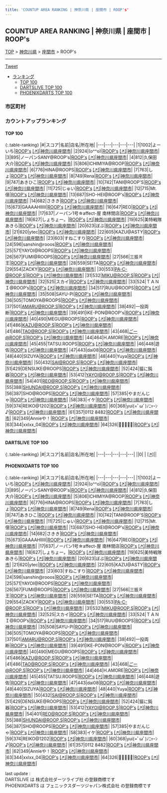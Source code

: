 ```yaml
---
title: 'COUNTUP AREA RANKING | 神奈川県 | 座間市 | ROOP's'
---
```

## COUNTUP AREA RANKING | 神奈川県 | 座間市 | ROOP's

[TOP](/darts/rank/) > [神奈川県](/darts/rank/神奈川県/) > [座間市](/darts/rank/神奈川県/座間市/) > ROOP's

___

<a href="https://twitter.com/share?ref_src=twsrc%5Etfw" data-text="COUNTUP AREA RANKING | 神奈川県座間市ROOP's" class="twitter-share-button" data-hashtags="DARTSLIVE,PHOENIXDARTS,darts,ダーツ" data-show-count="false">Tweet</a>

* [ランキング](#カウントアップランキング)
    * [TOP 100](#top-100)
    * [DARTSLIVE TOP 100](#dartslive-top-100)
    * [PHOENIXDARTS TOP 100](#phoenixdarts-top-100)

### 市区町村

<ul>

</ul>

### カウントアップランキング

#### TOP 100



{:.table-ranking}
|#|スコア|名前|店名|所在地|
|---|---|---|---|---|
|1|1002|<span class="rank-name-pd">よーいち</span>|<a href="/darts/rank/shops/10458.html">ROOP's</a> <a href="https://vs.phoenixdarts.com/jp/shop/shopDetailInfo/s_10458?s_seq=10458">[↗]</a>|<a href="/darts/rank/神奈川県/座間市">神奈川県座間市</a>|
|2|924|<span class="rank-name-pd">(o^^o)</span>|<a href="/darts/rank/shops/10458.html">ROOP's</a> <a href="https://vs.phoenixdarts.com/jp/shop/shopDetailInfo/s_10458?s_seq=10458">[↗]</a>|<a href="/darts/rank/神奈川県/座間市">神奈川県座間市</a>|
|3|895|<span class="rank-name-pd">ノーパンSANY@ROOP&#x27;s</span>|<a href="/darts/rank/shops/10458.html">ROOP's</a> <a href="https://vs.phoenixdarts.com/jp/shop/shopDetailInfo/s_10458?s_seq=10458">[↗]</a>|<a href="/darts/rank/神奈川県/座間市">神奈川県座間市</a>|
|4|812|<span class="rank-name-pd">久保田 大介</span>|<a href="/darts/rank/shops/10458.html">ROOP's</a> <a href="https://vs.phoenixdarts.com/jp/shop/shopDetailInfo/s_10458?s_seq=10458">[↗]</a>|<a href="/darts/rank/神奈川県/座間市">神奈川県座間市</a>|
|5|806|<span class="rank-name-pd">ICHIMIYA@ROOP</span>|<a href="/darts/rank/shops/10458.html">ROOP's</a> <a href="https://vs.phoenixdarts.com/jp/shop/shopDetailInfo/s_10458?s_seq=10458">[↗]</a>|<a href="/darts/rank/神奈川県/座間市">神奈川県座間市</a>|
|6|776|<span class="rank-name-pd">HINA@ROOPS</span>|<a href="/darts/rank/shops/10458.html">ROOP's</a> <a href="https://vs.phoenixdarts.com/jp/shop/shopDetailInfo/s_10458?s_seq=10458">[↗]</a>|<a href="/darts/rank/神奈川県/座間市">神奈川県座間市</a>|
|7|763|<span class="rank-name-pd">しょ</span>|<a href="/darts/rank/shops/10458.html">ROOP's</a> <a href="https://vs.phoenixdarts.com/jp/shop/shopDetailInfo/s_10458?s_seq=10458">[↗]</a>|<a href="/darts/rank/神奈川県/座間市">神奈川県座間市</a>|
|8|749|<span class="rank-name-pd">Rena</span>|<a href="/darts/rank/shops/10458.html">ROOP's</a> <a href="https://vs.phoenixdarts.com/jp/shop/shopDetailInfo/s_10458?s_seq=10458">[↗]</a>|<a href="/darts/rank/神奈川県/座間市">神奈川県座間市</a>|
|9|747|<span class="rank-name-pd">あきひこ</span>|<a href="/darts/rank/shops/10458.html">ROOP's</a> <a href="https://vs.phoenixdarts.com/jp/shop/shopDetailInfo/s_10458?s_seq=10458">[↗]</a>|<a href="/darts/rank/神奈川県/座間市">神奈川県座間市</a>|
|10|742|<span class="rank-name-pd">TANI@ROOP&#x27;S</span>|<a href="/darts/rank/shops/10458.html">ROOP's</a> <a href="https://vs.phoenixdarts.com/jp/shop/shopDetailInfo/s_10458?s_seq=10458">[↗]</a>|<a href="/darts/rank/神奈川県/座間市">神奈川県座間市</a>|
|11|725|<span class="rank-name-pd">じゅい</span>|<a href="/darts/rank/shops/10458.html">ROOP's</a> <a href="https://vs.phoenixdarts.com/jp/shop/shopDetailInfo/s_10458?s_seq=10458">[↗]</a>|<a href="/darts/rank/神奈川県/座間市">神奈川県座間市</a>|
|12|715|<span class="rank-name-pd">Mt.億</span>|<a href="/darts/rank/shops/10458.html">ROOP's</a> <a href="https://vs.phoenixdarts.com/jp/shop/shopDetailInfo/s_10458?s_seq=10458">[↗]</a>|<a href="/darts/rank/神奈川県/座間市">神奈川県座間市</a>|
|13|687|<span class="rank-name-pd">SHO-HEI@ROOP&#x27;s</span>|<a href="/darts/rank/shops/10458.html">ROOP's</a> <a href="https://vs.phoenixdarts.com/jp/shop/shopDetailInfo/s_10458?s_seq=10458">[↗]</a>|<a href="/darts/rank/神奈川県/座間市">神奈川県座間市</a>|
|14|682|<span class="rank-name-pd">さきき</span>|<a href="/darts/rank/shops/10458.html">ROOP's</a> <a href="https://vs.phoenixdarts.com/jp/shop/shopDetailInfo/s_10458?s_seq=10458">[↗]</a>|<a href="/darts/rank/神奈川県/座間市">神奈川県座間市</a>|
|15|673|<span class="rank-name-pd">GAAAAHIIIII</span>|<a href="/darts/rank/shops/10458.html">ROOP's</a> <a href="https://vs.phoenixdarts.com/jp/shop/shopDetailInfo/s_10458?s_seq=10458">[↗]</a>|<a href="/darts/rank/神奈川県/座間市">神奈川県座間市</a>|
|16|647|<span class="rank-name-pd">REO</span>|<a href="/darts/rank/shops/10458.html">ROOP's</a> <a href="https://vs.phoenixdarts.com/jp/shop/shopDetailInfo/s_10458?s_seq=10458">[↗]</a>|<a href="/darts/rank/神奈川県/座間市">神奈川県座間市</a>|
|17|637|<span class="rank-name-pd">ノーパン1号☆affect-屋 南林間店</span>|<a href="/darts/rank/shops/10458.html">ROOP's</a> <a href="https://vs.phoenixdarts.com/jp/shop/shopDetailInfo/s_10458?s_seq=10458">[↗]</a>|<a href="/darts/rank/神奈川県/座間市">神奈川県座間市</a>|
|18|627|<span class="rank-name-pd">しょちょー。</span>|<a href="/darts/rank/shops/10458.html">ROOP's</a> <a href="https://vs.phoenixdarts.com/jp/shop/shopDetailInfo/s_10458?s_seq=10458">[↗]</a>|<a href="/darts/rank/神奈川県/座間市">神奈川県座間市</a>|
|19|625|<span class="rank-name-pd">美特戦隊あきら</span>|<a href="/darts/rank/shops/10458.html">ROOP's</a> <a href="https://vs.phoenixdarts.com/jp/shop/shopDetailInfo/s_10458?s_seq=10458">[↗]</a>|<a href="/darts/rank/神奈川県/座間市">神奈川県座間市</a>|
|20|623|<span class="rank-name-pd">ぼぶ</span>|<a href="/darts/rank/shops/10458.html">ROOP's</a> <a href="https://vs.phoenixdarts.com/jp/shop/shopDetailInfo/s_10458?s_seq=10458">[↗]</a>|<a href="/darts/rank/神奈川県/座間市">神奈川県座間市</a>|
|21|620|<span class="rank-name-pd">ytec</span>|<a href="/darts/rank/shops/10458.html">ROOP's</a> <a href="https://vs.phoenixdarts.com/jp/shop/shopDetailInfo/s_10458?s_seq=10458">[↗]</a>|<a href="/darts/rank/神奈川県/座間市">神奈川県座間市</a>|
|22|605|<span class="rank-name-pd">KAZU@ASTY</span>|<a href="/darts/rank/shops/10458.html">ROOP's</a> <a href="https://vs.phoenixdarts.com/jp/shop/shopDetailInfo/s_10458?s_seq=10458">[↗]</a>|<a href="/darts/rank/神奈川県/座間市">神奈川県座間市</a>|
|23|603|<span class="rank-name-pd">すねこすり</span>|<a href="/darts/rank/shops/10458.html">ROOP's</a> <a href="https://vs.phoenixdarts.com/jp/shop/shopDetailInfo/s_10458?s_seq=10458">[↗]</a>|<a href="/darts/rank/神奈川県/座間市">神奈川県座間市</a>|
|24|596|<span class="rank-name-pd">sanshin@rooos</span>|<a href="/darts/rank/shops/10458.html">ROOP's</a> <a href="https://vs.phoenixdarts.com/jp/shop/shopDetailInfo/s_10458?s_seq=10458">[↗]</a>|<a href="/darts/rank/神奈川県/座間市">神奈川県座間市</a>|
|25|571|<span class="rank-name-pd">YAYOI@ROOPS</span>|<a href="/darts/rank/shops/10458.html">ROOP's</a> <a href="https://vs.phoenixdarts.com/jp/shop/shopDetailInfo/s_10458?s_seq=10458">[↗]</a>|<a href="/darts/rank/神奈川県/座間市">神奈川県座間市</a>|
|26|567|<span class="rank-name-pd">FUMI@ROOPS</span>|<a href="/darts/rank/shops/10458.html">ROOP's</a> <a href="https://vs.phoenixdarts.com/jp/shop/shopDetailInfo/s_10458?s_seq=10458">[↗]</a>|<a href="/darts/rank/神奈川県/座間市">神奈川県座間市</a>|
|27|566|<span class="rank-name-pd">三振Ｒ王</span>|<a href="/darts/rank/shops/10458.html">ROOP's</a> <a href="https://vs.phoenixdarts.com/jp/shop/shopDetailInfo/s_10458?s_seq=10458">[↗]</a>|<a href="/darts/rank/神奈川県/座間市">神奈川県座間市</a>|
|28|559|<span class="rank-name-pd">SE!TA</span>|<a href="/darts/rank/shops/10458.html">ROOP's</a> <a href="https://vs.phoenixdarts.com/jp/shop/shopDetailInfo/s_10458?s_seq=10458">[↗]</a>|<a href="/darts/rank/神奈川県/座間市">神奈川県座間市</a>|
|29|554|<span class="rank-name-pd">ZACKY</span>|<a href="/darts/rank/shops/10458.html">ROOP's</a> <a href="https://vs.phoenixdarts.com/jp/shop/shopDetailInfo/s_10458?s_seq=10458">[↗]</a>|<a href="/darts/rank/神奈川県/座間市">神奈川県座間市</a>|
|30|553|<span class="rank-name-pd">PA-C-@ROOP.S</span>|<a href="/darts/rank/shops/10458.html">ROOP's</a> <a href="https://vs.phoenixdarts.com/jp/shop/shopDetailInfo/s_10458?s_seq=10458">[↗]</a>|<a href="/darts/rank/神奈川県/座間市">神奈川県座間市</a>|
|31|532|<span class="rank-name-pd">MIKU@ROOP.S</span>|<a href="/darts/rank/shops/10458.html">ROOP's</a> <a href="https://vs.phoenixdarts.com/jp/shop/shopDetailInfo/s_10458?s_seq=10458">[↗]</a>|<a href="/darts/rank/神奈川県/座間市">神奈川県座間市</a>|
|32|525|<span class="rank-name-pd">スカイ</span>|<a href="/darts/rank/shops/10458.html">ROOP's</a> <a href="https://vs.phoenixdarts.com/jp/shop/shopDetailInfo/s_10458?s_seq=10458">[↗]</a>|<a href="/darts/rank/神奈川県/座間市">神奈川県座間市</a>|
|33|524|<span class="rank-name-pd">ＴＡＮＩ@ROOP’s</span>|<a href="/darts/rank/shops/10458.html">ROOP's</a> <a href="https://vs.phoenixdarts.com/jp/shop/shopDetailInfo/s_10458?s_seq=10458">[↗]</a>|<a href="/darts/rank/神奈川県/座間市">神奈川県座間市</a>|
|34|517|<span class="rank-name-pd">RUU@ROOPS</span>|<a href="/darts/rank/shops/10458.html">ROOP's</a> <a href="https://vs.phoenixdarts.com/jp/shop/shopDetailInfo/s_10458?s_seq=10458">[↗]</a>|<a href="/darts/rank/神奈川県/座間市">神奈川県座間市</a>|
|35|508|<span class="rank-name-pd">SAYU-PI</span>|<a href="/darts/rank/shops/10458.html">ROOP's</a> <a href="https://vs.phoenixdarts.com/jp/shop/shopDetailInfo/s_10458?s_seq=10458">[↗]</a>|<a href="/darts/rank/神奈川県/座間市">神奈川県座間市</a>|
|36|505|<span class="rank-name-pd">TOMOYA@ROOPS</span>|<a href="/darts/rank/shops/10458.html">ROOP's</a> <a href="https://vs.phoenixdarts.com/jp/shop/shopDetailInfo/s_10458?s_seq=10458">[↗]</a>|<a href="/darts/rank/神奈川県/座間市">神奈川県座間市</a>|
|37|501|<span class="rank-name-pd">AMARU@ROOP.S</span>|<a href="/darts/rank/shops/10458.html">ROOP's</a> <a href="https://vs.phoenixdarts.com/jp/shop/shopDetailInfo/s_10458?s_seq=10458">[↗]</a>|<a href="/darts/rank/神奈川県/座間市">神奈川県座間市</a>|
|38|492|<span class="rank-name-pd">一投両断</span>|<a href="/darts/rank/shops/10458.html">ROOP's</a> <a href="https://vs.phoenixdarts.com/jp/shop/shopDetailInfo/s_10458?s_seq=10458">[↗]</a>|<a href="/darts/rank/神奈川県/座間市">神奈川県座間市</a>|
|39|491|<span class="rank-name-pd">IKE-PON@ROOP&#x27;s</span>|<a href="/darts/rank/shops/10458.html">ROOP's</a> <a href="https://vs.phoenixdarts.com/jp/shop/shopDetailInfo/s_10458?s_seq=10458">[↗]</a>|<a href="/darts/rank/神奈川県/座間市">神奈川県座間市</a>|
|40|490|<span class="rank-name-pd">MEGU@ROOPS</span>|<a href="/darts/rank/shops/10458.html">ROOP's</a> <a href="https://vs.phoenixdarts.com/jp/shop/shopDetailInfo/s_10458?s_seq=10458">[↗]</a>|<a href="/darts/rank/神奈川県/座間市">神奈川県座間市</a>|
|41|486|<span class="rank-name-pd">KAZU@ROOP.S</span>|<a href="/darts/rank/shops/10458.html">ROOP's</a> <a href="https://vs.phoenixdarts.com/jp/shop/shopDetailInfo/s_10458?s_seq=10458">[↗]</a>|<a href="/darts/rank/神奈川県/座間市">神奈川県座間市</a>|
|41|486|<span class="rank-name-pd">TAO@ROOP.S</span>|<a href="/darts/rank/shops/10458.html">ROOP's</a> <a href="https://vs.phoenixdarts.com/jp/shop/shopDetailInfo/s_10458?s_seq=10458">[↗]</a>|<a href="/darts/rank/神奈川県/座間市">神奈川県座間市</a>|
|43|468|<span class="rank-name-pd">ごー@ROOP.S</span>|<a href="/darts/rank/shops/10458.html">ROOP's</a> <a href="https://vs.phoenixdarts.com/jp/shop/shopDetailInfo/s_10458?s_seq=10458">[↗]</a>|<a href="/darts/rank/神奈川県/座間市">神奈川県座間市</a>|
|44|464|<span class="rank-name-pd">H.AMORE</span>|<a href="/darts/rank/shops/10458.html">ROOP's</a> <a href="https://vs.phoenixdarts.com/jp/shop/shopDetailInfo/s_10458?s_seq=10458">[↗]</a>|<a href="/darts/rank/神奈川県/座間市">神奈川県座間市</a>|
|45|455|<span class="rank-name-pd">TATSU.ROOPS</span>|<a href="/darts/rank/shops/10458.html">ROOP's</a> <a href="https://vs.phoenixdarts.com/jp/shop/shopDetailInfo/s_10458?s_seq=10458">[↗]</a>|<a href="/darts/rank/神奈川県/座間市">神奈川県座間市</a>|
|46|448|<span class="rank-name-pd">遊佐</span>|<a href="/darts/rank/shops/10458.html">ROOP's</a> <a href="https://vs.phoenixdarts.com/jp/shop/shopDetailInfo/s_10458?s_seq=10458">[↗]</a>|<a href="/darts/rank/神奈川県/座間市">神奈川県座間市</a>|
|47|443|<span class="rank-name-pd">dai08</span>|<a href="/darts/rank/shops/10458.html">ROOP's</a> <a href="https://vs.phoenixdarts.com/jp/shop/shopDetailInfo/s_10458?s_seq=10458">[↗]</a>|<a href="/darts/rank/神奈川県/座間市">神奈川県座間市</a>|
|48|440|<span class="rank-name-pd">SIZUYA</span>|<a href="/darts/rank/shops/10458.html">ROOP's</a> <a href="https://vs.phoenixdarts.com/jp/shop/shopDetailInfo/s_10458?s_seq=10458">[↗]</a>|<a href="/darts/rank/神奈川県/座間市">神奈川県座間市</a>|
|48|440|<span class="rank-name-pd">Yuya</span>|<a href="/darts/rank/shops/10458.html">ROOP's</a> <a href="https://vs.phoenixdarts.com/jp/shop/shopDetailInfo/s_10458?s_seq=10458">[↗]</a>|<a href="/darts/rank/神奈川県/座間市">神奈川県座間市</a>|
|50|432|<span class="rank-name-pd">SAI@ROOP.S</span>|<a href="/darts/rank/shops/10458.html">ROOP's</a> <a href="https://vs.phoenixdarts.com/jp/shop/shopDetailInfo/s_10458?s_seq=10458">[↗]</a>|<a href="/darts/rank/神奈川県/座間市">神奈川県座間市</a>|
|51|429|<span class="rank-name-pd">DENSUKE@ROOPS</span>|<a href="/darts/rank/shops/10458.html">ROOP's</a> <a href="https://vs.phoenixdarts.com/jp/shop/shopDetailInfo/s_10458?s_seq=10458">[↗]</a>|<a href="/darts/rank/神奈川県/座間市">神奈川県座間市</a>|
|52|424|<span class="rank-name-pd">猫に鈍器</span>|<a href="/darts/rank/shops/10458.html">ROOP's</a> <a href="https://vs.phoenixdarts.com/jp/shop/shopDetailInfo/s_10458?s_seq=10458">[↗]</a>|<a href="/darts/rank/神奈川県/座間市">神奈川県座間市</a>|
|53|412|<span class="rank-name-pd">YAYOI@ROOP.S</span>|<a href="/darts/rank/shops/10458.html">ROOP's</a> <a href="https://vs.phoenixdarts.com/jp/shop/shopDetailInfo/s_10458?s_seq=10458">[↗]</a>|<a href="/darts/rank/神奈川県/座間市">神奈川県座間市</a>|
|54|401|<span class="rank-name-pd">REO@ROOP.S</span>|<a href="/darts/rank/shops/10458.html">ROOP's</a> <a href="https://vs.phoenixdarts.com/jp/shop/shopDetailInfo/s_10458?s_seq=10458">[↗]</a>|<a href="/darts/rank/神奈川県/座間市">神奈川県座間市</a>|
|55|388|<span class="rank-name-pd">SHUNDAI@ROOP.S</span>|<a href="/darts/rank/shops/10458.html">ROOP's</a> <a href="https://vs.phoenixdarts.com/jp/shop/shopDetailInfo/s_10458?s_seq=10458">[↗]</a>|<a href="/darts/rank/神奈川県/座間市">神奈川県座間市</a>|
|56|387|<span class="rank-name-pd">SHO@ROOPS</span>|<a href="/darts/rank/shops/10458.html">ROOP's</a> <a href="https://vs.phoenixdarts.com/jp/shop/shopDetailInfo/s_10458?s_seq=10458">[↗]</a>|<a href="/darts/rank/神奈川県/座間市">神奈川県座間市</a>|
|57|385|<span class="rank-name-pd">やまだんじゃ</span>|<a href="/darts/rank/shops/10458.html">ROOP's</a> <a href="https://vs.phoenixdarts.com/jp/shop/shopDetailInfo/s_10458?s_seq=10458">[↗]</a>|<a href="/darts/rank/神奈川県/座間市">神奈川県座間市</a>|
|58|383|<span class="rank-name-pd">イケ</span>|<a href="/darts/rank/shops/10458.html">ROOP's</a> <a href="https://vs.phoenixdarts.com/jp/shop/shopDetailInfo/s_10458?s_seq=10458">[↗]</a>|<a href="/darts/rank/神奈川県/座間市">神奈川県座間市</a>|
|59|374|<span class="rank-name-pd">REIKO@1202</span>|<a href="/darts/rank/shops/10458.html">ROOP's</a> <a href="https://vs.phoenixdarts.com/jp/shop/shopDetailInfo/s_10458?s_seq=10458">[↗]</a>|<a href="/darts/rank/神奈川県/座間市">神奈川県座間市</a>|
|60|368|<span class="rank-name-pd">yui(=ﾟωﾟ)ﾉﾆｬｰﾝ♪</span>|<a href="/darts/rank/shops/10458.html">ROOP's</a> <a href="https://vs.phoenixdarts.com/jp/shop/shopDetailInfo/s_10458?s_seq=10458">[↗]</a>|<a href="/darts/rank/神奈川県/座間市">神奈川県座間市</a>|
|61|357|<span class="rank-name-pd">0112 8482</span>|<a href="/darts/rank/shops/10458.html">ROOP's</a> <a href="https://vs.phoenixdarts.com/jp/shop/shopDetailInfo/s_10458?s_seq=10458">[↗]</a>|<a href="/darts/rank/神奈川県/座間市">神奈川県座間市</a>|
|62|349|<span class="rank-name-pd">Annieや！</span>|<a href="/darts/rank/shops/10458.html">ROOP's</a> <a href="https://vs.phoenixdarts.com/jp/shop/shopDetailInfo/s_10458?s_seq=10458">[↗]</a>|<a href="/darts/rank/神奈川県/座間市">神奈川県座間市</a>|
|63|344|<span class="rank-name-pd">xxlxx_04</span>|<a href="/darts/rank/shops/10458.html">ROOP's</a> <a href="https://vs.phoenixdarts.com/jp/shop/shopDetailInfo/s_10458?s_seq=10458">[↗]</a>|<a href="/darts/rank/神奈川県/座間市">神奈川県座間市</a>|
|64|326|<span class="rank-name-pd">🐸🐸🐸🐸🐸</span>|<a href="/darts/rank/shops/10458.html">ROOP's</a> <a href="https://vs.phoenixdarts.com/jp/shop/shopDetailInfo/s_10458?s_seq=10458">[↗]</a>|<a href="/darts/rank/神奈川県/座間市">神奈川県座間市</a>|


#### DARTSLIVE TOP 100



{:.table-ranking}
|#|スコア|名前|店名|所在地|
|---|---|---|---|---|
||0|<span class="rank-name-dl"> </span>|<a href="/darts/rank/shops/.html"></a> <a href="">[↗]</a>|<a href="/darts/rank//"></a>|


#### PHOENIXDARTS TOP 100



{:.table-ranking}
|#|スコア|名前|店名|所在地|
|---|---|---|---|---|
|1|1002|<span class="rank-name-pd">よーいち</span>|<a href="/darts/rank/shops/10458.html">ROOP's</a> <a href="https://vs.phoenixdarts.com/jp/shop/shopDetailInfo/s_10458?s_seq=10458">[↗]</a>|<a href="/darts/rank/神奈川県/座間市">神奈川県座間市</a>|
|2|924|<span class="rank-name-pd">(o^^o)</span>|<a href="/darts/rank/shops/10458.html">ROOP's</a> <a href="https://vs.phoenixdarts.com/jp/shop/shopDetailInfo/s_10458?s_seq=10458">[↗]</a>|<a href="/darts/rank/神奈川県/座間市">神奈川県座間市</a>|
|3|895|<span class="rank-name-pd">ノーパンSANY@ROOP&#x27;s</span>|<a href="/darts/rank/shops/10458.html">ROOP's</a> <a href="https://vs.phoenixdarts.com/jp/shop/shopDetailInfo/s_10458?s_seq=10458">[↗]</a>|<a href="/darts/rank/神奈川県/座間市">神奈川県座間市</a>|
|4|812|<span class="rank-name-pd">久保田 大介</span>|<a href="/darts/rank/shops/10458.html">ROOP's</a> <a href="https://vs.phoenixdarts.com/jp/shop/shopDetailInfo/s_10458?s_seq=10458">[↗]</a>|<a href="/darts/rank/神奈川県/座間市">神奈川県座間市</a>|
|5|806|<span class="rank-name-pd">ICHIMIYA@ROOP</span>|<a href="/darts/rank/shops/10458.html">ROOP's</a> <a href="https://vs.phoenixdarts.com/jp/shop/shopDetailInfo/s_10458?s_seq=10458">[↗]</a>|<a href="/darts/rank/神奈川県/座間市">神奈川県座間市</a>|
|6|776|<span class="rank-name-pd">HINA@ROOPS</span>|<a href="/darts/rank/shops/10458.html">ROOP's</a> <a href="https://vs.phoenixdarts.com/jp/shop/shopDetailInfo/s_10458?s_seq=10458">[↗]</a>|<a href="/darts/rank/神奈川県/座間市">神奈川県座間市</a>|
|7|763|<span class="rank-name-pd">しょ</span>|<a href="/darts/rank/shops/10458.html">ROOP's</a> <a href="https://vs.phoenixdarts.com/jp/shop/shopDetailInfo/s_10458?s_seq=10458">[↗]</a>|<a href="/darts/rank/神奈川県/座間市">神奈川県座間市</a>|
|8|749|<span class="rank-name-pd">Rena</span>|<a href="/darts/rank/shops/10458.html">ROOP's</a> <a href="https://vs.phoenixdarts.com/jp/shop/shopDetailInfo/s_10458?s_seq=10458">[↗]</a>|<a href="/darts/rank/神奈川県/座間市">神奈川県座間市</a>|
|9|747|<span class="rank-name-pd">あきひこ</span>|<a href="/darts/rank/shops/10458.html">ROOP's</a> <a href="https://vs.phoenixdarts.com/jp/shop/shopDetailInfo/s_10458?s_seq=10458">[↗]</a>|<a href="/darts/rank/神奈川県/座間市">神奈川県座間市</a>|
|10|742|<span class="rank-name-pd">TANI@ROOP&#x27;S</span>|<a href="/darts/rank/shops/10458.html">ROOP's</a> <a href="https://vs.phoenixdarts.com/jp/shop/shopDetailInfo/s_10458?s_seq=10458">[↗]</a>|<a href="/darts/rank/神奈川県/座間市">神奈川県座間市</a>|
|11|725|<span class="rank-name-pd">じゅい</span>|<a href="/darts/rank/shops/10458.html">ROOP's</a> <a href="https://vs.phoenixdarts.com/jp/shop/shopDetailInfo/s_10458?s_seq=10458">[↗]</a>|<a href="/darts/rank/神奈川県/座間市">神奈川県座間市</a>|
|12|715|<span class="rank-name-pd">Mt.億</span>|<a href="/darts/rank/shops/10458.html">ROOP's</a> <a href="https://vs.phoenixdarts.com/jp/shop/shopDetailInfo/s_10458?s_seq=10458">[↗]</a>|<a href="/darts/rank/神奈川県/座間市">神奈川県座間市</a>|
|13|687|<span class="rank-name-pd">SHO-HEI@ROOP&#x27;s</span>|<a href="/darts/rank/shops/10458.html">ROOP's</a> <a href="https://vs.phoenixdarts.com/jp/shop/shopDetailInfo/s_10458?s_seq=10458">[↗]</a>|<a href="/darts/rank/神奈川県/座間市">神奈川県座間市</a>|
|14|682|<span class="rank-name-pd">さきき</span>|<a href="/darts/rank/shops/10458.html">ROOP's</a> <a href="https://vs.phoenixdarts.com/jp/shop/shopDetailInfo/s_10458?s_seq=10458">[↗]</a>|<a href="/darts/rank/神奈川県/座間市">神奈川県座間市</a>|
|15|673|<span class="rank-name-pd">GAAAAHIIIII</span>|<a href="/darts/rank/shops/10458.html">ROOP's</a> <a href="https://vs.phoenixdarts.com/jp/shop/shopDetailInfo/s_10458?s_seq=10458">[↗]</a>|<a href="/darts/rank/神奈川県/座間市">神奈川県座間市</a>|
|16|647|<span class="rank-name-pd">REO</span>|<a href="/darts/rank/shops/10458.html">ROOP's</a> <a href="https://vs.phoenixdarts.com/jp/shop/shopDetailInfo/s_10458?s_seq=10458">[↗]</a>|<a href="/darts/rank/神奈川県/座間市">神奈川県座間市</a>|
|17|637|<span class="rank-name-pd">ノーパン1号☆affect-屋 南林間店</span>|<a href="/darts/rank/shops/10458.html">ROOP's</a> <a href="https://vs.phoenixdarts.com/jp/shop/shopDetailInfo/s_10458?s_seq=10458">[↗]</a>|<a href="/darts/rank/神奈川県/座間市">神奈川県座間市</a>|
|18|627|<span class="rank-name-pd">しょちょー。</span>|<a href="/darts/rank/shops/10458.html">ROOP's</a> <a href="https://vs.phoenixdarts.com/jp/shop/shopDetailInfo/s_10458?s_seq=10458">[↗]</a>|<a href="/darts/rank/神奈川県/座間市">神奈川県座間市</a>|
|19|625|<span class="rank-name-pd">美特戦隊あきら</span>|<a href="/darts/rank/shops/10458.html">ROOP's</a> <a href="https://vs.phoenixdarts.com/jp/shop/shopDetailInfo/s_10458?s_seq=10458">[↗]</a>|<a href="/darts/rank/神奈川県/座間市">神奈川県座間市</a>|
|20|623|<span class="rank-name-pd">ぼぶ</span>|<a href="/darts/rank/shops/10458.html">ROOP's</a> <a href="https://vs.phoenixdarts.com/jp/shop/shopDetailInfo/s_10458?s_seq=10458">[↗]</a>|<a href="/darts/rank/神奈川県/座間市">神奈川県座間市</a>|
|21|620|<span class="rank-name-pd">ytec</span>|<a href="/darts/rank/shops/10458.html">ROOP's</a> <a href="https://vs.phoenixdarts.com/jp/shop/shopDetailInfo/s_10458?s_seq=10458">[↗]</a>|<a href="/darts/rank/神奈川県/座間市">神奈川県座間市</a>|
|22|605|<span class="rank-name-pd">KAZU@ASTY</span>|<a href="/darts/rank/shops/10458.html">ROOP's</a> <a href="https://vs.phoenixdarts.com/jp/shop/shopDetailInfo/s_10458?s_seq=10458">[↗]</a>|<a href="/darts/rank/神奈川県/座間市">神奈川県座間市</a>|
|23|603|<span class="rank-name-pd">すねこすり</span>|<a href="/darts/rank/shops/10458.html">ROOP's</a> <a href="https://vs.phoenixdarts.com/jp/shop/shopDetailInfo/s_10458?s_seq=10458">[↗]</a>|<a href="/darts/rank/神奈川県/座間市">神奈川県座間市</a>|
|24|596|<span class="rank-name-pd">sanshin@rooos</span>|<a href="/darts/rank/shops/10458.html">ROOP's</a> <a href="https://vs.phoenixdarts.com/jp/shop/shopDetailInfo/s_10458?s_seq=10458">[↗]</a>|<a href="/darts/rank/神奈川県/座間市">神奈川県座間市</a>|
|25|571|<span class="rank-name-pd">YAYOI@ROOPS</span>|<a href="/darts/rank/shops/10458.html">ROOP's</a> <a href="https://vs.phoenixdarts.com/jp/shop/shopDetailInfo/s_10458?s_seq=10458">[↗]</a>|<a href="/darts/rank/神奈川県/座間市">神奈川県座間市</a>|
|26|567|<span class="rank-name-pd">FUMI@ROOPS</span>|<a href="/darts/rank/shops/10458.html">ROOP's</a> <a href="https://vs.phoenixdarts.com/jp/shop/shopDetailInfo/s_10458?s_seq=10458">[↗]</a>|<a href="/darts/rank/神奈川県/座間市">神奈川県座間市</a>|
|27|566|<span class="rank-name-pd">三振Ｒ王</span>|<a href="/darts/rank/shops/10458.html">ROOP's</a> <a href="https://vs.phoenixdarts.com/jp/shop/shopDetailInfo/s_10458?s_seq=10458">[↗]</a>|<a href="/darts/rank/神奈川県/座間市">神奈川県座間市</a>|
|28|559|<span class="rank-name-pd">SE!TA</span>|<a href="/darts/rank/shops/10458.html">ROOP's</a> <a href="https://vs.phoenixdarts.com/jp/shop/shopDetailInfo/s_10458?s_seq=10458">[↗]</a>|<a href="/darts/rank/神奈川県/座間市">神奈川県座間市</a>|
|29|554|<span class="rank-name-pd">ZACKY</span>|<a href="/darts/rank/shops/10458.html">ROOP's</a> <a href="https://vs.phoenixdarts.com/jp/shop/shopDetailInfo/s_10458?s_seq=10458">[↗]</a>|<a href="/darts/rank/神奈川県/座間市">神奈川県座間市</a>|
|30|553|<span class="rank-name-pd">PA-C-@ROOP.S</span>|<a href="/darts/rank/shops/10458.html">ROOP's</a> <a href="https://vs.phoenixdarts.com/jp/shop/shopDetailInfo/s_10458?s_seq=10458">[↗]</a>|<a href="/darts/rank/神奈川県/座間市">神奈川県座間市</a>|
|31|532|<span class="rank-name-pd">MIKU@ROOP.S</span>|<a href="/darts/rank/shops/10458.html">ROOP's</a> <a href="https://vs.phoenixdarts.com/jp/shop/shopDetailInfo/s_10458?s_seq=10458">[↗]</a>|<a href="/darts/rank/神奈川県/座間市">神奈川県座間市</a>|
|32|525|<span class="rank-name-pd">スカイ</span>|<a href="/darts/rank/shops/10458.html">ROOP's</a> <a href="https://vs.phoenixdarts.com/jp/shop/shopDetailInfo/s_10458?s_seq=10458">[↗]</a>|<a href="/darts/rank/神奈川県/座間市">神奈川県座間市</a>|
|33|524|<span class="rank-name-pd">ＴＡＮＩ@ROOP’s</span>|<a href="/darts/rank/shops/10458.html">ROOP's</a> <a href="https://vs.phoenixdarts.com/jp/shop/shopDetailInfo/s_10458?s_seq=10458">[↗]</a>|<a href="/darts/rank/神奈川県/座間市">神奈川県座間市</a>|
|34|517|<span class="rank-name-pd">RUU@ROOPS</span>|<a href="/darts/rank/shops/10458.html">ROOP's</a> <a href="https://vs.phoenixdarts.com/jp/shop/shopDetailInfo/s_10458?s_seq=10458">[↗]</a>|<a href="/darts/rank/神奈川県/座間市">神奈川県座間市</a>|
|35|508|<span class="rank-name-pd">SAYU-PI</span>|<a href="/darts/rank/shops/10458.html">ROOP's</a> <a href="https://vs.phoenixdarts.com/jp/shop/shopDetailInfo/s_10458?s_seq=10458">[↗]</a>|<a href="/darts/rank/神奈川県/座間市">神奈川県座間市</a>|
|36|505|<span class="rank-name-pd">TOMOYA@ROOPS</span>|<a href="/darts/rank/shops/10458.html">ROOP's</a> <a href="https://vs.phoenixdarts.com/jp/shop/shopDetailInfo/s_10458?s_seq=10458">[↗]</a>|<a href="/darts/rank/神奈川県/座間市">神奈川県座間市</a>|
|37|501|<span class="rank-name-pd">AMARU@ROOP.S</span>|<a href="/darts/rank/shops/10458.html">ROOP's</a> <a href="https://vs.phoenixdarts.com/jp/shop/shopDetailInfo/s_10458?s_seq=10458">[↗]</a>|<a href="/darts/rank/神奈川県/座間市">神奈川県座間市</a>|
|38|492|<span class="rank-name-pd">一投両断</span>|<a href="/darts/rank/shops/10458.html">ROOP's</a> <a href="https://vs.phoenixdarts.com/jp/shop/shopDetailInfo/s_10458?s_seq=10458">[↗]</a>|<a href="/darts/rank/神奈川県/座間市">神奈川県座間市</a>|
|39|491|<span class="rank-name-pd">IKE-PON@ROOP&#x27;s</span>|<a href="/darts/rank/shops/10458.html">ROOP's</a> <a href="https://vs.phoenixdarts.com/jp/shop/shopDetailInfo/s_10458?s_seq=10458">[↗]</a>|<a href="/darts/rank/神奈川県/座間市">神奈川県座間市</a>|
|40|490|<span class="rank-name-pd">MEGU@ROOPS</span>|<a href="/darts/rank/shops/10458.html">ROOP's</a> <a href="https://vs.phoenixdarts.com/jp/shop/shopDetailInfo/s_10458?s_seq=10458">[↗]</a>|<a href="/darts/rank/神奈川県/座間市">神奈川県座間市</a>|
|41|486|<span class="rank-name-pd">KAZU@ROOP.S</span>|<a href="/darts/rank/shops/10458.html">ROOP's</a> <a href="https://vs.phoenixdarts.com/jp/shop/shopDetailInfo/s_10458?s_seq=10458">[↗]</a>|<a href="/darts/rank/神奈川県/座間市">神奈川県座間市</a>|
|41|486|<span class="rank-name-pd">TAO@ROOP.S</span>|<a href="/darts/rank/shops/10458.html">ROOP's</a> <a href="https://vs.phoenixdarts.com/jp/shop/shopDetailInfo/s_10458?s_seq=10458">[↗]</a>|<a href="/darts/rank/神奈川県/座間市">神奈川県座間市</a>|
|43|468|<span class="rank-name-pd">ごー@ROOP.S</span>|<a href="/darts/rank/shops/10458.html">ROOP's</a> <a href="https://vs.phoenixdarts.com/jp/shop/shopDetailInfo/s_10458?s_seq=10458">[↗]</a>|<a href="/darts/rank/神奈川県/座間市">神奈川県座間市</a>|
|44|464|<span class="rank-name-pd">H.AMORE</span>|<a href="/darts/rank/shops/10458.html">ROOP's</a> <a href="https://vs.phoenixdarts.com/jp/shop/shopDetailInfo/s_10458?s_seq=10458">[↗]</a>|<a href="/darts/rank/神奈川県/座間市">神奈川県座間市</a>|
|45|455|<span class="rank-name-pd">TATSU.ROOPS</span>|<a href="/darts/rank/shops/10458.html">ROOP's</a> <a href="https://vs.phoenixdarts.com/jp/shop/shopDetailInfo/s_10458?s_seq=10458">[↗]</a>|<a href="/darts/rank/神奈川県/座間市">神奈川県座間市</a>|
|46|448|<span class="rank-name-pd">遊佐</span>|<a href="/darts/rank/shops/10458.html">ROOP's</a> <a href="https://vs.phoenixdarts.com/jp/shop/shopDetailInfo/s_10458?s_seq=10458">[↗]</a>|<a href="/darts/rank/神奈川県/座間市">神奈川県座間市</a>|
|47|443|<span class="rank-name-pd">dai08</span>|<a href="/darts/rank/shops/10458.html">ROOP's</a> <a href="https://vs.phoenixdarts.com/jp/shop/shopDetailInfo/s_10458?s_seq=10458">[↗]</a>|<a href="/darts/rank/神奈川県/座間市">神奈川県座間市</a>|
|48|440|<span class="rank-name-pd">SIZUYA</span>|<a href="/darts/rank/shops/10458.html">ROOP's</a> <a href="https://vs.phoenixdarts.com/jp/shop/shopDetailInfo/s_10458?s_seq=10458">[↗]</a>|<a href="/darts/rank/神奈川県/座間市">神奈川県座間市</a>|
|48|440|<span class="rank-name-pd">Yuya</span>|<a href="/darts/rank/shops/10458.html">ROOP's</a> <a href="https://vs.phoenixdarts.com/jp/shop/shopDetailInfo/s_10458?s_seq=10458">[↗]</a>|<a href="/darts/rank/神奈川県/座間市">神奈川県座間市</a>|
|50|432|<span class="rank-name-pd">SAI@ROOP.S</span>|<a href="/darts/rank/shops/10458.html">ROOP's</a> <a href="https://vs.phoenixdarts.com/jp/shop/shopDetailInfo/s_10458?s_seq=10458">[↗]</a>|<a href="/darts/rank/神奈川県/座間市">神奈川県座間市</a>|
|51|429|<span class="rank-name-pd">DENSUKE@ROOPS</span>|<a href="/darts/rank/shops/10458.html">ROOP's</a> <a href="https://vs.phoenixdarts.com/jp/shop/shopDetailInfo/s_10458?s_seq=10458">[↗]</a>|<a href="/darts/rank/神奈川県/座間市">神奈川県座間市</a>|
|52|424|<span class="rank-name-pd">猫に鈍器</span>|<a href="/darts/rank/shops/10458.html">ROOP's</a> <a href="https://vs.phoenixdarts.com/jp/shop/shopDetailInfo/s_10458?s_seq=10458">[↗]</a>|<a href="/darts/rank/神奈川県/座間市">神奈川県座間市</a>|
|53|412|<span class="rank-name-pd">YAYOI@ROOP.S</span>|<a href="/darts/rank/shops/10458.html">ROOP's</a> <a href="https://vs.phoenixdarts.com/jp/shop/shopDetailInfo/s_10458?s_seq=10458">[↗]</a>|<a href="/darts/rank/神奈川県/座間市">神奈川県座間市</a>|
|54|401|<span class="rank-name-pd">REO@ROOP.S</span>|<a href="/darts/rank/shops/10458.html">ROOP's</a> <a href="https://vs.phoenixdarts.com/jp/shop/shopDetailInfo/s_10458?s_seq=10458">[↗]</a>|<a href="/darts/rank/神奈川県/座間市">神奈川県座間市</a>|
|55|388|<span class="rank-name-pd">SHUNDAI@ROOP.S</span>|<a href="/darts/rank/shops/10458.html">ROOP's</a> <a href="https://vs.phoenixdarts.com/jp/shop/shopDetailInfo/s_10458?s_seq=10458">[↗]</a>|<a href="/darts/rank/神奈川県/座間市">神奈川県座間市</a>|
|56|387|<span class="rank-name-pd">SHO@ROOPS</span>|<a href="/darts/rank/shops/10458.html">ROOP's</a> <a href="https://vs.phoenixdarts.com/jp/shop/shopDetailInfo/s_10458?s_seq=10458">[↗]</a>|<a href="/darts/rank/神奈川県/座間市">神奈川県座間市</a>|
|57|385|<span class="rank-name-pd">やまだんじゃ</span>|<a href="/darts/rank/shops/10458.html">ROOP's</a> <a href="https://vs.phoenixdarts.com/jp/shop/shopDetailInfo/s_10458?s_seq=10458">[↗]</a>|<a href="/darts/rank/神奈川県/座間市">神奈川県座間市</a>|
|58|383|<span class="rank-name-pd">イケ</span>|<a href="/darts/rank/shops/10458.html">ROOP's</a> <a href="https://vs.phoenixdarts.com/jp/shop/shopDetailInfo/s_10458?s_seq=10458">[↗]</a>|<a href="/darts/rank/神奈川県/座間市">神奈川県座間市</a>|
|59|374|<span class="rank-name-pd">REIKO@1202</span>|<a href="/darts/rank/shops/10458.html">ROOP's</a> <a href="https://vs.phoenixdarts.com/jp/shop/shopDetailInfo/s_10458?s_seq=10458">[↗]</a>|<a href="/darts/rank/神奈川県/座間市">神奈川県座間市</a>|
|60|368|<span class="rank-name-pd">yui(=ﾟωﾟ)ﾉﾆｬｰﾝ♪</span>|<a href="/darts/rank/shops/10458.html">ROOP's</a> <a href="https://vs.phoenixdarts.com/jp/shop/shopDetailInfo/s_10458?s_seq=10458">[↗]</a>|<a href="/darts/rank/神奈川県/座間市">神奈川県座間市</a>|
|61|357|<span class="rank-name-pd">0112 8482</span>|<a href="/darts/rank/shops/10458.html">ROOP's</a> <a href="https://vs.phoenixdarts.com/jp/shop/shopDetailInfo/s_10458?s_seq=10458">[↗]</a>|<a href="/darts/rank/神奈川県/座間市">神奈川県座間市</a>|
|62|349|<span class="rank-name-pd">Annieや！</span>|<a href="/darts/rank/shops/10458.html">ROOP's</a> <a href="https://vs.phoenixdarts.com/jp/shop/shopDetailInfo/s_10458?s_seq=10458">[↗]</a>|<a href="/darts/rank/神奈川県/座間市">神奈川県座間市</a>|
|63|344|<span class="rank-name-pd">xxlxx_04</span>|<a href="/darts/rank/shops/10458.html">ROOP's</a> <a href="https://vs.phoenixdarts.com/jp/shop/shopDetailInfo/s_10458?s_seq=10458">[↗]</a>|<a href="/darts/rank/神奈川県/座間市">神奈川県座間市</a>|
|64|326|<span class="rank-name-pd">🐸🐸🐸🐸🐸</span>|<a href="/darts/rank/shops/10458.html">ROOP's</a> <a href="https://vs.phoenixdarts.com/jp/shop/shopDetailInfo/s_10458?s_seq=10458">[↗]</a>|<a href="/darts/rank/神奈川県/座間市">神奈川県座間市</a>|


<div class="footer border-top border-gray-light mt-5 pt-3 text-right text-gray">
    last update : <span style="font-weight: italic" id="foot_last_modified"></span><br />
    DARTSLIVE は 株式会社ダーツライブ社 の登録商標です<br />
    PHOENIXDARTS は フェニックスダーツジャパン株式会社 の登録商標です<br />
</div>

<script src="https://cdnjs.cloudflare.com/ajax/libs/jquery.tablesorter/2.31.3/js/jquery.tablesorter.min.js" integrity="sha512-qzgd5cYSZcosqpzpn7zF2ZId8f/8CHmFKZ8j7mU4OUXTNRd5g+ZHBPsgKEwoqxCtdQvExE5LprwwPAgoicguNg==" crossorigin="anonymous" referrerpolicy="no-referrer"></script>
<link rel="stylesheet" href="https://cdnjs.cloudflare.com/ajax/libs/jquery.tablesorter/2.31.3/css/theme.default.min.css" integrity="sha512-wghhOJkjQX0Lh3NSWvNKeZ0ZpNn+SPVXX1Qyc9OCaogADktxrBiBdKGDoqVUOyhStvMBmJQ8ZdMHiR3wuEq8+w==" crossorigin="anonymous" referrerpolicy="no-referrer" />
<script>
$(function() {
    $(".table-ranking").tablesorter({sortList:[[0, 0]]});
    $("#foot_last_modified").text(formatDate(new Date(document.lastModified), 'yyyy-MM-dd HH:mm:ss'));
});
</script>

<script async src="https://platform.twitter.com/widgets.js" charset="utf-8"></script>